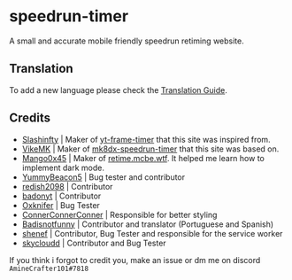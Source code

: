 # speedrun-timer

A small and accurate mobile friendly speedrun retiming website.

## Translation

To add a new language please check the [Translation Guide](./translation.md).

## Credits

* [Slashinfty](https://github.com/slashinfty) | Maker of [yt-frame-timer](https://github.com/slashinfty/yt-frame-timer) that this site was inspired from.
* [VikeMK](https://github.com/VikeMK) | Maker of [mk8dx-speedrun-timer](https://mk8dx-speedrun-timer.azurewebsites.net/) that this site was based on.
* [Mango0x45](https://github.com/Mango0x45) | Maker of [retime.mcbe.wtf](https://github.com/Mango0x45/retime.mcbe.wtf). It helped me learn how to implement dark mode.
* [YummyBeacon5](https://github.com/YummyBacon5) | Bug tester and contributor
* [redish2098](https://github.com/redish2098) | Contributor
* [badonyt](https://github.com/badonyt) | Contributor
* [Oxknifer](https://github.com/zromick) | Bug Tester
* [ConnerConnerConner](https://github.com/ConnerConnerConner) | Responsible for better styling
* [Badisnotfunny](https://github.com/badonyt) | Contributor and translator (Portuguese and Spanish)
* [shenef](https://github.com/shenef) | Contributor, Bug Tester and responsible for the service worker
* [skycloudd](https://github.com/skycloudd) | Contributor and Bug Tester

If you think i forgot to credit you, make an issue or dm me on discord `AmineCrafter101#7818`
